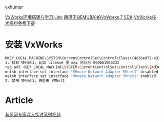 vxhunter

[VxWorks环境搭建与学习 ](https://www.cnblogs.com/yokan/p/16482063.html) [Link](https://pan.baidu.com/s/1sUF2I_DBHs-86IUJ4Ykn2Q#t7sj)
[适用于QEMU(IA)的VxWorks 7 SDK](https://www.vxworks7.com/post/bsp/qemu-ia-vxworks-7-sdk.html)
[VxWorks技术资料免费下载](https://www.vxworks7.com/post/vxworks/free-vxworks-technical-resouce.html)

# 安装 VxWorks
```sh
HKEY_LOCAL_MACHINE\SYSTEM\CurrentControlSet\Control\Class\{4d36e972-e325-11ce-bfc1-08002be10318}\
1. 找到 VMNet1, 比如 license 里 mac 地址为 000D619E6C32
reg add HKEY_LOCAL_MACHINE\SYSTEM\CurrentControlSet\Control\Class\{4d36e972-e325-11ce-bfc1-08002be10318}\0005 /v NetworkAddress  /t reg_sz /d 000D619E6C32
netsh interface set interface "VMware Network Adapter VMnet1" disabled
netsh interface set interface "VMware Network Adapter VMnet1" enabled
2. 禁用 VMNet1, 再启用 VMNet1
```

# Article
[与风河专家深入探讨系列视频](https://www.eefocus.com/course/1073684.html)
